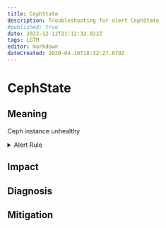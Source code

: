 ```yaml
---
title: CephState
description: Troubleshooting for alert CephState
#published: true
date: 2023-12-12T21:12:32.022Z
tags: LGTM
editor: markdown
dateCreated: 2020-04-10T18:32:27.079Z
---
```


# CephState

## Meaning
[//]: # "Short paragraph that explains what the alert means"
Ceph instance unhealthy

<details>
  <summary>Alert Rule</summary>

  ```yaml
alert: CephState
expr: ceph_health_status != 0
for: 0m
labels:
    severity: critical
annotations:
    summary: Ceph State (instance {{ $labels.instance }})
    description: |-
        Ceph instance unhealthy
          VALUE = {{ $value }}
          LABELS = {{ $labels }}
    runbook: http://wiki.ringsq.io/runbook/CephState

  ```
</details>


## Impact
[//]: # "What could / will happen if the alert is not addressed"



## Diagnosis
[//]: # "Steps to take to identify the cause of the problem"



## Mitigation
[//]: # "The steps necessary to resolve the alert"
